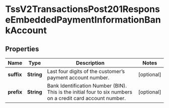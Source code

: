 
# TssV2TransactionsPost201ResponseEmbeddedPaymentInformationBankAccount

## Properties
Name | Type | Description | Notes
------------ | ------------- | ------------- | -------------
**suffix** | **String** | Last four digits of the customer’s payment account number.  |  [optional]
**prefix** | **String** | Bank Identification Number (BIN). This is the initial four to six numbers on a credit card account number.  |  [optional]




